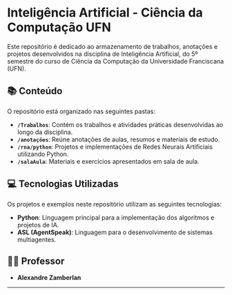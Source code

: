 # Inteligência Artificial - Ciência da Computação UFN

Este repositório é dedicado ao armazenamento de trabalhos, anotações e projetos desenvolvidos na disciplina de Inteligência Artificial, do 5º semestre do curso de Ciência da Computação da Universidade Franciscana (UFN).

## 📚 Conteúdo

O repositório está organizado nas seguintes pastas:

* **`/Trabalhos`**: Contém os trabalhos e atividades práticas desenvolvidas ao longo da disciplina.
* **`/anotações`**: Reúne anotações de aulas, resumos e materiais de estudo.
* **`/rna/python`**: Projetos e implementações de Redes Neurais Artificiais utilizando Python.
* **`/salaAula`**: Materiais e exercícios apresentados em sala de aula.

## 💻 Tecnologias Utilizadas

Os projetos e exemplos neste repositório utilizam as seguintes tecnologias:

* **Python**: Linguagem principal para a implementação dos algoritmos e projetos de IA.
* **ASL (AgentSpeak)**: Linguagem para o desenvolvimento de sistemas multiagentes.

## 🧑‍🏫 Professor

* **Alexandre Zamberlan**

---
